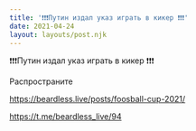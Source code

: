 ```yaml
---
title: '❗️❗️❗️Путин издал указ играть в кикер ❗️❗️❗️'
date: 2021-04-24
layout: layouts/post.njk
---
```

❗️❗️❗️Путин издал указ играть в кикер ❗️❗️❗️

Распространите

https://beardless.live/posts/foosball-cup-2021/


https://t.me/beardless_live/94